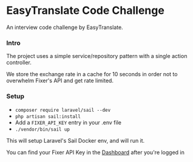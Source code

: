 # EasyTranslate Code Challenge

An interview code challenge by EasyTranslate.

### Intro

The project uses a simple service/repository pattern with a single action controller.

We store the exchange rate in a cache for 10 seconds in order not to overwhelm Fixer's API and get rate limited.

### Setup
- `composer require laravel/sail --dev`
- `php artisan sail:install`
- Add a `FIXER_API_KEY` entry in your .env file
- `./vendor/bin/sail up`

This will setup Laravel's Sail Docker env, and will run it.

You can find your Fixer API Key in the [Dashboard](https://fixer.io/dashboard) after you're logged in